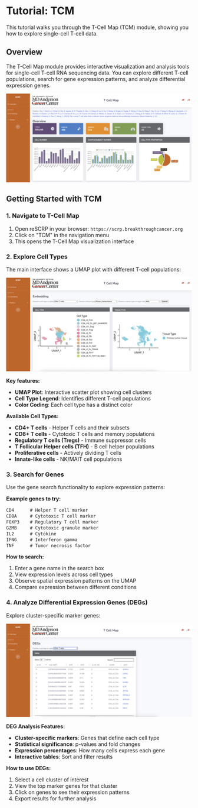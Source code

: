 # Tutorial: TCM

This tutorial walks you through the T-Cell Map (TCM) module, showing you how to explore single-cell T-cell data.

## Overview

The T-Cell Map module provides interactive visualization and analysis tools for single-cell T-cell RNA sequencing data. You can explore different T-cell populations, search for gene expression patterns, and analyze differential expression genes.

![TCM Overview](../img/tcm_overview_screenshot.png)

## Getting Started with TCM

### 1. Navigate to T-Cell Map

1. Open reSCRP in your browser: `https://scrp.breakthroughcancer.org`
2. Click on "TCM" in the navigation menu
3. This opens the T-Cell Map visualization interface

### 2. Explore Cell Types

The main interface shows a UMAP plot with different T-cell populations:

![TCM Embedding Visualization](../img/tcm_embedding_screenshot.png)

**Key features:**
- **UMAP Plot**: Interactive scatter plot showing cell clusters
- **Cell Type Legend**: Identifies different T-cell populations
- **Color Coding**: Each cell type has a distinct color

**Available Cell Types:**
- **CD4+ T cells** - Helper T cells and their subsets
- **CD8+ T cells** - Cytotoxic T cells and memory populations
- **Regulatory T cells (Tregs)** - Immune suppressor cells
- **T Follicular Helper cells (TFH)** - B cell helper populations
- **Proliferative cells** - Actively dividing T cells
- **Innate-like cells** - NK/MAIT cell populations

### 3. Search for Genes

Use the gene search functionality to explore expression patterns:

**Example genes to try:**
```
CD4      # Helper T cell marker
CD8A     # Cytotoxic T cell marker
FOXP3    # Regulatory T cell marker
GZMB     # Cytotoxic granule marker
IL2      # Cytokine
IFNG     # Interferon gamma
TNF      # Tumor necrosis factor
```

**How to search:**
1. Enter a gene name in the search box
2. View expression levels across cell types
3. Observe spatial expression patterns on the UMAP
4. Compare expression between different conditions

### 4. Analyze Differential Expression Genes (DEGs)

Explore cluster-specific marker genes:

![TCM DEGs Analysis](../img/tcm_degs_screenshot.png)

**DEG Analysis Features:**
- **Cluster-specific markers**: Genes that define each cell type
- **Statistical significance**: p-values and fold changes
- **Expression percentages**: How many cells express each gene
- **Interactive tables**: Sort and filter results

**How to use DEGs:**
1. Select a cell cluster of interest
2. View the top marker genes for that cluster
3. Click on genes to see their expression patterns
4. Export results for further analysis
